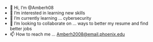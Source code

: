 - 👋 Hi, I’m @Amberh08
- 👀 I’m interested in learning new skills
- 🌱 I’m currently learning ... cybersecurity
- 💞️ I’m looking to collaborate on ... ways to better my resume and find better jobs
- 📫 How to reach me ... Amberh2008@email.phoenix.edu

<!---
Amberh08/Amberh08 is a ✨ special ✨ repository because its `README.md` (this file) appears on your GitHub profile.
You can click the Preview link to take a look at your changes.
--->
